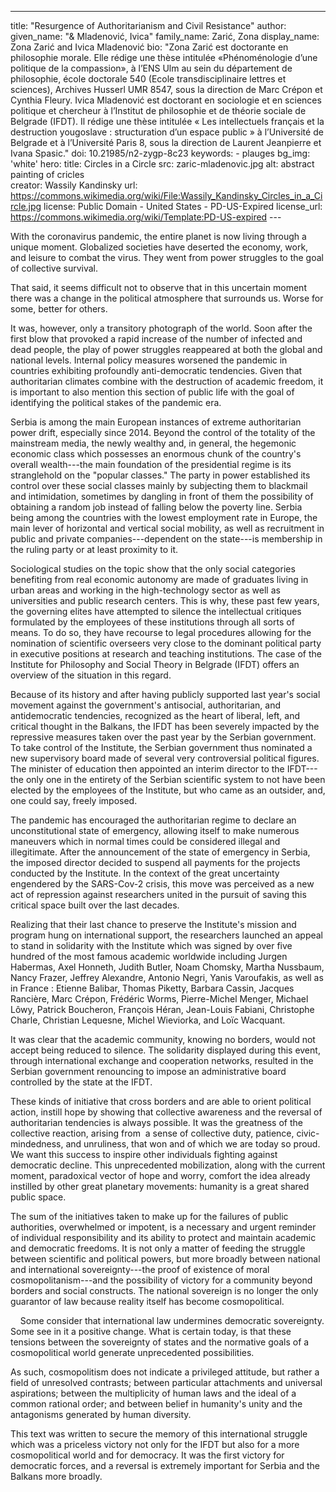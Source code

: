 ---
title: "Resurgence of Authoritarianism and Civil Resistance"
author:
    given_name: "& Mladenović, Ivica"
    family_name: Zarić, Zona
    display_name: Zona Zarić and Ivica Mladenović
    bio: "Zona Zarić est doctorante en philosophie morale. Elle rédige une thèse intitulée «Phénoménologie d’une politique de la compassion», à l’ENS Ulm au sein du département de philosophie, école doctorale 540 (Ecole transdisciplinaire lettres et sciences), Archives Husserl UMR 8547, sous la direction de Marc Crépon et Cynthia Fleury. Ivica Mladenović est doctorant en sociologie et en sciences politique et chercheur à l’Institut de philosophie et de théorie sociale de Belgrade (IFDT). Il rédige une thèse intitulée « Les intellectuels français et la destruction yougoslave : structuration d’un espace public » à l’Université de Belgrade et à l’Université Paris 8, sous la direction de Laurent Jeanpierre et Ivana Spasic."
doi: 10.21985/n2-zygp-8c23
keywords:
    - plauges
bg_img: 'white'
hero:
    title: Circles in a Circle 
    src: zaric-mladenovic.jpg
    alt: abstract painting of cricles   
    creator: Wassily Kandinsky
    url: https://commons.wikimedia.org/wiki/File:Wassily_Kandinsky_Circles_in_a_Circle.jpg
    license: Public Domain - United States - PD-US-Expired
    license_url: https://commons.wikimedia.org/wiki/Template:PD-US-expired
--- 

With the coronavirus pandemic, the entire planet is now living through a unique moment. Globalized societies have deserted the economy, work, and leisure to combat the virus. They went from power struggles to the goal of collective survival. 

That said, it seems difficult not to observe that in this uncertain moment there was a change in the political atmosphere that surrounds us. Worse for some, better for others. 

It was, however, only a transitory photograph of the world. Soon after the first blow that provoked a rapid increase of the number of infected and dead people, the play of power struggles reappeared at both the global and national levels. Internal policy measures worsened the pandemic in countries exhibiting profoundly anti-democratic tendencies. Given that authoritarian climates combine with the destruction of academic freedom, it is important to also mention this section of public life with the goal of identifying the political stakes of the pandemic era. 

Serbia is among the main European instances of extreme authoritarian power drift, especially since 2014. Beyond the control of the totality of the mainstream media, the newly wealthy and, in general, the hegemonic economic class which possesses an enormous chunk of the country's overall wealth---the main foundation of the presidential regime is its stranglehold on the "popular classes." The party in power established its control over these social classes mainly by subjecting them to blackmail and intimidation, sometimes by dangling in front of them the possibility of obtaining a random job instead of falling below the poverty line. Serbia being among the countries with the lowest employment rate in Europe, the main lever of horizontal and vertical social mobility, as well as recruitment in public and private companies---dependent on the state---is membership in the ruling party or at least proximity to it. 

Sociological studies on the topic show that the only social categories benefiting from real economic autonomy are made of graduates living in urban areas and working in the high-technology sector as well as universities and public research centers. This is why, these past few years, the governing elites have attempted to silence the intellectual critiques formulated by the employees of these institutions through all sorts of means. To do so, they have recourse to legal procedures allowing for the nomination of scientific overseers very close to the dominant political party in executive positions at research and teaching institutions. The case of the Institute for Philosophy and Social Theory in Belgrade (IFDT) offers an overview of the situation in this regard. 

Because of its history and after having publicly supported last year's social movement against the government's antisocial, authoritarian, and antidemocratic tendencies, recognized as the heart of liberal, left, and critical thought in the Balkans, the IFDT has been severely impacted by the repressive measures taken over the past year by the Serbian government. To take control of the Institute, the Serbian government thus nominated a new supervisory board made of several very controversial political figures. The minister of education then appointed an interim director to the IFDT---the only one in the entirety of the Serbian scientific system to not have been elected by the employees of the Institute, but who came as an outsider, and, one could say, freely imposed. 

The pandemic has encouraged the authoritarian regime to declare an unconstitutional state of emergency, allowing itself to make numerous maneuvers which in normal times could be considered illegal and illegitimate. After the announcement of the state of emergency in Serbia, the imposed director decided to suspend all payments for the projects conducted by the Institute. In the context of the great uncertainty engendered by the SARS-Cov-2 crisis, this move was perceived as a new act of repression against researchers united in the pursuit of saving this critical space built over the last decades. 

Realizing that their last chance to preserve the Institute's mission and program hung on international support, the researchers launched an appeal to stand in solidarity with the Institute which was signed by over five hundred of the most famous academic worldwide including Jurgen Habermas, Axel Honneth, Judith Butler, Noam Chomsky, Martha Nussbaum, Nancy Frazer, Jeffrey Alexandre, Antonio Negri, Yanis Varoufakis, as well as in France : Etienne Balibar, Thomas Piketty, Barbara Cassin, Jacques Rancière, Marc Crépon, Frédéric Worms, Pierre-Michel Menger, Michael Lôwy, Patrick Boucheron, François Héran, Jean-Louis Fabiani, Christophe Charle, Christian Lequesne, Michel Wieviorka, and Loïc Wacquant.

It was clear that the academic community, knowing no borders, would not accept being reduced to silence. The solidarity displayed during this event, through international exchange and cooperation networks, resulted in the Serbian government renouncing to impose an administrative board controlled by the state at the IFDT.

These kinds of initiative that cross borders and are able to orient political action, instill hope by showing that collective awareness and the reversal of authoritarian tendencies is always possible. It was the greatness of the collective reaction, arising from  a sense of collective duty, patience, civic-mindedness, and unruliness, that won and of which we are today so proud. We want this success to inspire other individuals fighting against democratic decline. This unprecedented mobilization, along with the current moment, paradoxical vector of hope and worry, comfort the idea already instilled by other great planetary movements: humanity is a great shared public space. 

The sum of the initiatives taken to make up for the failures of public authorities, overwhelmed or impotent, is a necessary and urgent reminder of individual responsibility and its ability to protect and maintain academic and democratic freedoms. It is not only a matter of feeding the struggle between scientific and political powers, but more broadly between national and international sovereignty---the proof of existence of moral cosmopolitanism---and the possibility of victory for a community beyond borders and social constructs. The national sovereign is no longer the only guarantor of law because reality itself has become cosmopolitical. 

    Some consider that international law undermines democratic sovereignty. Some see in it a positive change. What is certain today, is that these tensions between the sovereignty of states and the normative goals of a cosmopolitical world generate unprecedented possibilities. 

As such, cosmopolitism does not indicate a privileged attitude, but rather a field of unresolved contrasts; between particular attachments and universal aspirations; between the multiplicity of human laws and the ideal of a common rational order; and between belief in humanity's unity and the antagonisms generated by human diversity. 

This text was written to secure the memory of this international struggle which was a priceless victory not only for the IFDT but also for a more cosmopolitical world and for democracy. It was the first victory for democratic forces, and a reversal is extremely important for Serbia and the Balkans more broadly. 